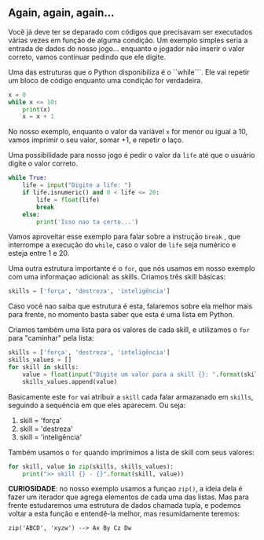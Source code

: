 ## Again, again, again...

Você já deve ter se deparado com códigos que precisavam ser executados várias vezes em função de alguma condição. Um exemplo simples seria a entrada de dados do nosso jogo... enquanto o jogador não inserir o valor correto, vamos continuar pedindo que ele digite.

Uma das estruturas que o Python disponibiliza é o ``while```. Ele vai repetir um bloco de código enquanto uma condição for verdadeira.

```python
x = 0
while x <= 10:
    print(x)
    x = x + 1
```

No nosso exemplo, enquanto o valor da variável ```x``` for menor ou igual a 10, vamos imprimir o seu valor, somar +1, e repetir o laço.

Uma possibilidade para nosso jogo é pedir o valor da ```life``` até que o usuário digite o valor correto.

```python
while True:
    life = input("Digite a life: ")
    if life.isnumeric() and 0 < life <= 20:
        life = float(life)
        break
    else:
        print('Isso nao ta certo...')
```

Vamos aproveitar esse exemplo para falar sobre a instruçāo ```break``` , que interrompe a execução do ```while```, caso o valor de ```life``` seja numérico e esteja entre 1 e 20.

Uma outra estrutura importante é o ```for```, que nós usamos em nosso exemplo com uma informaçao adicional: as skills. Criamos três skill básicas:

```python
skills = ['força', 'destreza', 'inteligência']
```

Caso você nao saiba que estrutura é esta, falaremos sobre ela melhor mais para frente, no momento basta saber que esta é uma lista em Python. 

Criamos também uma lista para os valores de cada skill, e utilizamos o ```for``` para "caminhar" pela lista:

```python
skills = ['força', 'destreza', 'inteligência']
skills_values = []
for skill in skills:
    value = float(input("Digite um valor para a skill {}: ".format(skill)))
    skills_values.append(value)
```

Basicamente este ```for``` vai atribuir a ```skill``` cada falar armazanado em ```skills```, seguindo a sequência em que eles aparecem. Ou seja:

1) skill = 'força'
2) skill = 'destreza'
3) skill = 'inteligência'

Também usamos o ```for``` quando imprimimos a lista de skill com seus valores:

```python 
for skill, value in zip(skills, skills_values):
    print(">> skill {} - {}".format(skill, value))
```

**CURIOSIDADE**: no nosso exemplo usamos a funçao ```zip()```, a ideia dela é fazer um iterador que agrega elementos de cada uma das listas. Mas para frente estudaremos uma estrutura de dados chamada tupla, e podemos voltar a esta função e entendê-la melhor, mas resumidamente teremos:

    zip('ABCD', 'xyzw') --> Ax By Cz Dw